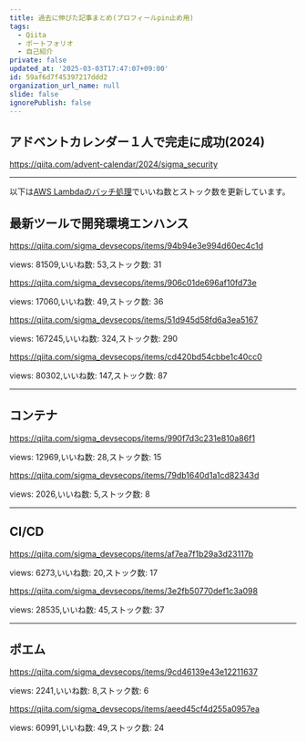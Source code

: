 ```yaml
---
title: 過去に伸びた記事まとめ(プロフィールpin止め用)
tags:
  - Qiita
  - ポートフォリオ
  - 自己紹介
private: false
updated_at: '2025-03-03T17:47:07+09:00'
id: 59af6d7f45397217ddd2
organization_url_name: null
slide: false
ignorePublish: false
---
```

## アドベントカレンダー１人で完走に成功(2024)

https://qiita.com/advent-calendar/2024/sigma_security

---

以下は[AWS Lambdaのバッチ処理](https://github.com/RyosukeDTomita/qiita_auto_update)でいいね数とストック数を更新しています。

## 最新ツールで開発環境エンハンス

https://qiita.com/sigma_devsecops/items/94b94e3e994d60ec4c1d

views: 81509,いいね数: 53,ストック数: 31

https://qiita.com/sigma_devsecops/items/906c01de696af10fd73e

views: 17060,いいね数: 49,ストック数: 36

https://qiita.com/sigma_devsecops/items/51d945d58fd6a3ea5167

views: 167245,いいね数: 324,ストック数: 290

https://qiita.com/sigma_devsecops/items/cd420bd54cbbe1c40cc0

views: 80302,いいね数: 147,ストック数: 87

---

## コンテナ

https://qiita.com/sigma_devsecops/items/990f7d3c231e810a86f1

views: 12969,いいね数: 28,ストック数: 15

https://qiita.com/sigma_devsecops/items/79db1640d1a1cd82343d

views: 2026,いいね数: 5,ストック数: 8

---

## CI/CD

https://qiita.com/sigma_devsecops/items/af7ea7f1b29a3d23117b

views: 6273,いいね数: 20,ストック数: 17

https://qiita.com/sigma_devsecops/items/3e2fb50770def1c3a098

views: 28535,いいね数: 45,ストック数: 37

---


## ポエム

https://qiita.com/sigma_devsecops/items/9cd46139e43e12211637

views: 2241,いいね数: 8,ストック数: 6

https://qiita.com/sigma_devsecops/items/aeed45cf4d255a0957ea

views: 60991,いいね数: 49,ストック数: 24
